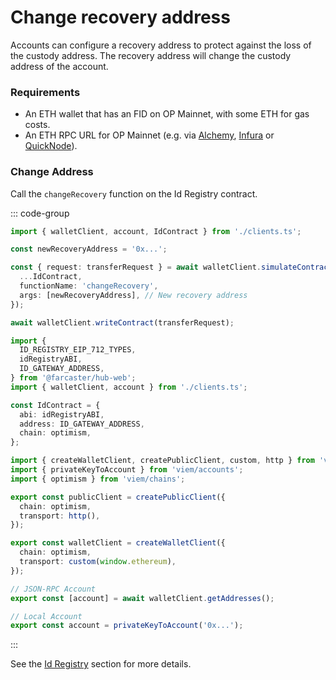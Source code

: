 # Change recovery address

Accounts can configure a recovery address to protect against the loss of the custody address. The recovery address will change the custody address of the account.

### Requirements

- An ETH wallet that has an FID on OP Mainnet, with some ETH for gas costs.
- An ETH RPC URL for OP Mainnet (e.g. via [Alchemy](https://www.alchemy.com/), [Infura](https://www.infura.io/) or [QuickNode](https://www.quicknode.com/)).

### Change Address

Call the `changeRecovery` function on the Id Registry contract.

::: code-group

```ts [@farcaster/hub-web]
import { walletClient, account, IdContract } from './clients.ts';

const newRecoveryAddress = '0x...';

const { request: transferRequest } = await walletClient.simulateContract({
  ...IdContract,
  functionName: 'changeRecovery',
  args: [newRecoveryAddress], // New recovery address
});

await walletClient.writeContract(transferRequest);
```

```ts [clients.ts]
import {
  ID_REGISTRY_EIP_712_TYPES,
  idRegistryABI,
  ID_GATEWAY_ADDRESS,
} from '@farcaster/hub-web';
import { walletClient, account } from './clients.ts';

const IdContract = {
  abi: idRegistryABI,
  address: ID_GATEWAY_ADDRESS,
  chain: optimism,
};

import { createWalletClient, createPublicClient, custom, http } from 'viem';
import { privateKeyToAccount } from 'viem/accounts';
import { optimism } from 'viem/chains';

export const publicClient = createPublicClient({
  chain: optimism,
  transport: http(),
});

export const walletClient = createWalletClient({
  chain: optimism,
  transport: custom(window.ethereum),
});

// JSON-RPC Account
export const [account] = await walletClient.getAddresses();

// Local Account
export const account = privateKeyToAccount('0x...');
```

:::

See the [Id Registry](/reference/contracts/reference/id-registry#transfer) section for more
details.
